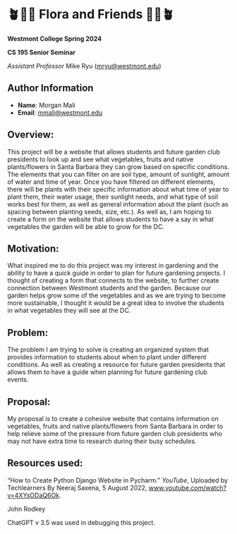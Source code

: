 
# 🪴🪻🌸 Flora and Friends 🌸🪻🪴

**Westmont College Spring 2024**

**CS 195 Senior Seminar**

*Assistant Professor* Mike Ryu (mryu@westmont.edu) 

## Author Information
* **Name**: Morgan Mali
* **Email**: mmali@westmont.edu


## Overview:
This project will be a website that allows students and future garden club presidents to look up and see what vegetables, fruits and native plants/flowers in Santa Barbara they can grow based on specific conditions. The elements that you can filter on are soil type, amount of sunlight, amount of water and time of year. Once you have filtered on different elements, there will be plants with their specific information about what time of year to plant them, their water usage, their sunlight needs, and what type of soil works best for them, as well as general information about the plant (such as spacing between planting seeds, size, etc.). As well as, I am hoping to create a form on the website that allows students to have a say in what vegetables the garden will be able to grow for the DC. 

## Motivation:
What inspired me to do this project was my interest in gardening and the ability to have a quick guide in order to plan for future gardening projects. I thought of creating a form that connects to the website, to further create connection between Westmont students and the garden. Because our garden helps grow some of the vegetables and as we are trying to become more sustainable, I thought it would be a great idea to involve the students in what vegetables they will see at the DC.

## Problem:
The problem I am trying to solve is creating an organized system that provides information to students about when to plant under different conditions. As well as creating a resource for future garden presidents that allows them to have a guide when planning for future gardening club events.

## Proposal:
My proposal is to create a cohesive website that contains information on vegetables, fruits and native plants/flowers from Santa Barbara in order to help relieve some of the pressure from future garden club presidents who may not have extra time to research during their busy schedules.

## Resources used:

“How to Create Python Django Website in Pycharm.” _YouTube_, Uploaded by Techlearners By Neeraj Saxena, 5 August 2022, www.youtube.com/watch?v=4XYsODaQ6Ok. 

John Rodkey

ChatGPT v 3.5 was used in debugging this project.
